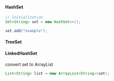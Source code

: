 #### HashSet

```java
// Initialization
Set<String> set = new HashSet<>();

set.add("example");
```



#### TreeSet



#### LinkedHashSet





convert set to ArrayList



```java
List<String> list = new ArrayList<String>(set);
```

